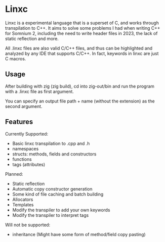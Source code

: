 # Linxc
Linxc is a experimental language that is a superset of C, and works through transpilation to C++. It aims to solve some problems I had when writing C++ for Somnium 2, including the need to write header files in 2023, the lack of static reflection and more.

All .linxc files are also valid C/C++ files, and thus can be highlighted and analyzed by any IDE that supports C/C++. In fact, keywords in linxc are just C macros.

## Usage
After building with zig (zig build), cd into zig-out/bin and run the program with a .linxc file as first argument. 

You can specify an output file path + name (without the extension) as the second argument.

## Features
Currently Supported:
* Basic linxc transpilation to .cpp and .h
* namespaces
* structs: methods, fields and constructors
* functions
* tags (attributes)

Planned:
* Static reflection
* Automatic copy constructor generation
* Some kind of file caching and batch building
* Allocators
* Templates
* Modify the transpiler to add your own keywords
* Modify the transpiler to interpret tags

Will not be supported:
* inheritance (Might have some form of method/field copy pasting)
